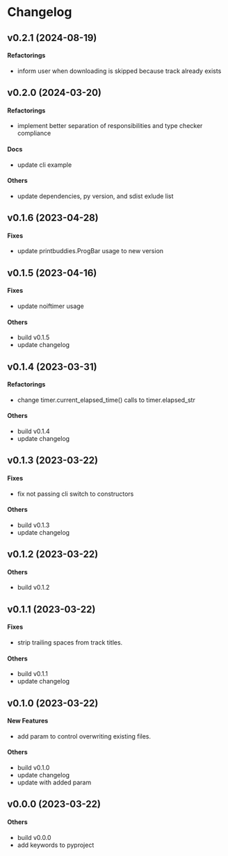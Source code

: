 # Changelog

## v0.2.1 (2024-08-19)

#### Refactorings

* inform user when downloading is skipped because track already exists

## v0.2.0 (2024-03-20)

#### Refactorings

* implement better separation of responsibilities and type checker compliance

#### Docs

* update cli example

#### Others

* update dependencies, py version, and sdist exlude list

## v0.1.6 (2023-04-28)

#### Fixes

* update printbuddies.ProgBar usage to new version

## v0.1.5 (2023-04-16)

#### Fixes

* update noiftimer usage

#### Others

* build v0.1.5
* update changelog

## v0.1.4 (2023-03-31)

#### Refactorings

* change timer.current_elapsed_time() calls to timer.elapsed_str

#### Others

* build v0.1.4
* update changelog

## v0.1.3 (2023-03-22)

#### Fixes

* fix not passing cli switch to constructors

#### Others

* build v0.1.3
* update changelog

## v0.1.2 (2023-03-22)

#### Others

* build v0.1.2

## v0.1.1 (2023-03-22)

#### Fixes

* strip trailing spaces from track titles.

#### Others

* build v0.1.1
* update changelog

## v0.1.0 (2023-03-22)

#### New Features

* add param to control overwriting existing files.

#### Others

* build v0.1.0
* update changelog
* update with added param

## v0.0.0 (2023-03-22)

#### Others

* build v0.0.0
* add keywords to pyproject
